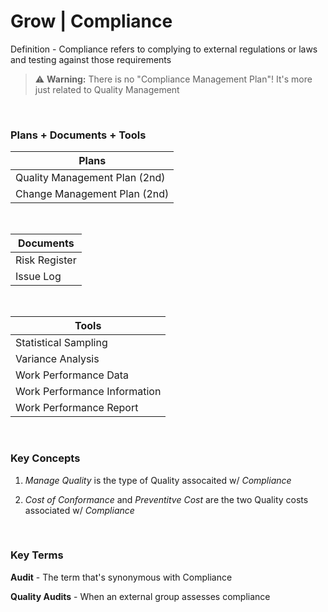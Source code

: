# Grow | Compliance

Definition - Compliance refers to complying to external regulations or laws and testing against those requirements

> :warning: **Warning:** There is no "Compliance Management Plan"! It's more just related to Quality Management

<br>

### Plans + Documents + Tools

| Plans                         |
| ----------------------------- |
| Quality Management Plan (2nd) |
| Change Management Plan (2nd)  |

<br>

| Documents     |
| ------------- |
| Risk Register |
| Issue Log     |

<br>

| Tools                        |
| ---------------------------- |
| Statistical Sampling         |
| Variance Analysis            |
| Work Performance Data        |
| Work Performance Information |
| Work Performance Report      |

<br/>

### Key Concepts

1. _Manage Quality_ is the type of Quality assocaited w/ _Compliance_

2. _Cost of Conformance_ and _Preventitve Cost_ are the two Quality costs associated w/ _Compliance_

<br/>

### Key Terms

**Audit** - The term that's synonymous with Compliance

**Quality Audits** - When an external group assesses compliance
